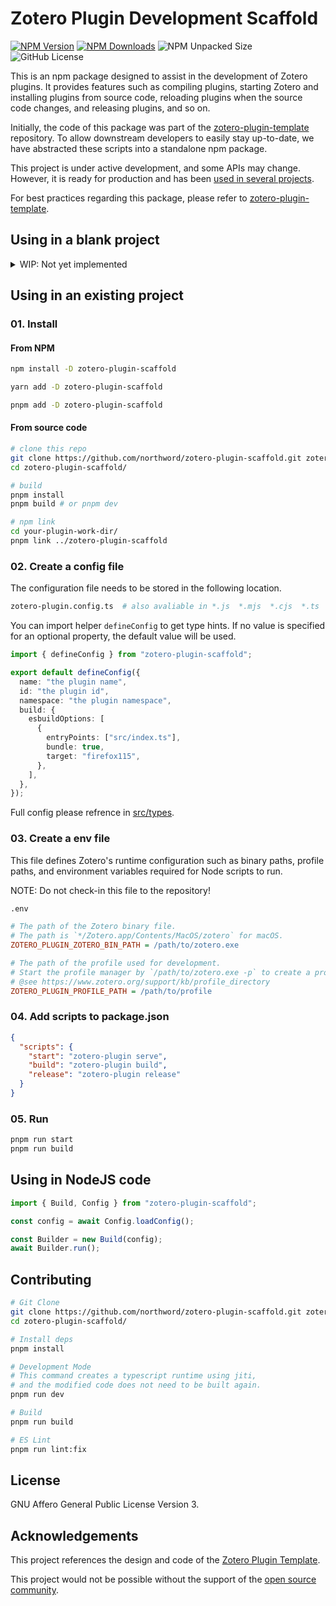 # Zotero Plugin Development Scaffold

[![NPM Version](https://img.shields.io/npm/v/zotero-plugin-scaffold)](https://www.npmjs.com/package/zotero-plugin-scaffold)
[![NPM Downloads](https://img.shields.io/npm/dm/zotero-plugin-scaffold)](https://www.npmjs.com/package/zotero-plugin-scaffold)
![NPM Unpacked Size](https://img.shields.io/npm/unpacked-size/zotero-plugin-scaffold)
![GitHub License](https://img.shields.io/github/license/northword/zotero-plugin-scaffold)

This is an npm package designed to assist in the development of Zotero plugins. It provides features such as compiling plugins, starting Zotero and installing plugins from source code, reloading plugins when the source code changes, and releasing plugins, and so on.

Initially, the code of this package was part of the [zotero-plugin-template](https://github.com/windingwind/zotero-plugin-template) repository. To allow downstream developers to easily stay up-to-date, we have abstracted these scripts into a standalone npm package.

This project is under active development, and some APIs may change. However, it is ready for production and has been [used in several projects](https://github.com/northword/zotero-plugin-scaffold/network/dependents).

For best practices regarding this package, please refer to [zotero-plugin-template](https://github.com/windingwind/zotero-plugin-template).

## Using in a blank project

<details>

<summary>WIP: Not yet implemented</summary>

```bash
# npm
npx zotero-plugin create
# pnpm
pnpm dlx zotero-plugin create
```

</details>

## Using in an existing project

### 01. Install

#### From NPM

```bash
npm install -D zotero-plugin-scaffold

yarn add -D zotero-plugin-scaffold

pnpm add -D zotero-plugin-scaffold
```

#### From source code

```bash
# clone this repo
git clone https://github.com/northword/zotero-plugin-scaffold.git zotero-plugin-scaffold/
cd zotero-plugin-scaffold/

# build
pnpm install
pnpm build # or pnpm dev

# npm link
cd your-plugin-work-dir/
pnpm link ../zotero-plugin-scaffold
```

### 02. Create a config file

The configuration file needs to be stored in the following location.

```bash
zotero-plugin.config.ts  # also avaliable in *.js  *.mjs  *.cjs  *.ts
```

You can import helper `defineConfig` to get type hints. If no value is specified for an optional property, the default value will be used.

```ts
import { defineConfig } from "zotero-plugin-scaffold";

export default defineConfig({
  name: "the plugin name",
  id: "the plugin id",
  namespace: "the plugin namespace",
  build: {
    esbuildOptions: [
      {
        entryPoints: ["src/index.ts"],
        bundle: true,
        target: "firefox115",
      },
    ],
  },
});
```

Full config please refrence in [src/types](./src/types/index.ts).

### 03. Create a env file

This file defines Zotero's runtime configuration such as binary paths, profile paths, and environment variables required for Node scripts to run.

NOTE: Do not check-in this file to the repository!

```bash
.env
```

```ini
# The path of the Zotero binary file.
# The path is `*/Zotero.app/Contents/MacOS/zotero` for macOS.
ZOTERO_PLUGIN_ZOTERO_BIN_PATH = /path/to/zotero.exe

# The path of the profile used for development.
# Start the profile manager by `/path/to/zotero.exe -p` to create a profile for development.
# @see https://www.zotero.org/support/kb/profile_directory
ZOTERO_PLUGIN_PROFILE_PATH = /path/to/profile
```

### 04. Add scripts to package.json

```json
{
  "scripts": {
    "start": "zotero-plugin serve",
    "build": "zotero-plugin build",
    "release": "zotero-plugin release"
  }
}
```

### 05. Run

```bash
pnpm run start
pnpm run build
```

## Using in NodeJS code

```ts
import { Build, Config } from "zotero-plugin-scaffold";

const config = await Config.loadConfig();

const Builder = new Build(config);
await Builder.run();
```

## Contributing

```bash
# Git Clone
git clone https://github.com/northword/zotero-plugin-scaffold.git zotero-plugin-scaffold
cd zotero-plugin-scaffold/

# Install deps
pnpm install

# Development Mode
# This command creates a typescript runtime using jiti,
# and the modified code does not need to be built again.
pnpm run dev

# Build
pnpm run build

# ES Lint
pnpm run lint:fix
```

## License

GNU Affero General Public License Version 3.

## Acknowledgements

This project references the design and code of the [Zotero Plugin Template](https://github.com/windingwind/zotero-plugin-template).

This project would not be possible without the support of the [open source community](https://github.com/northword/zotero-plugin-scaffold/network/dependencies).
